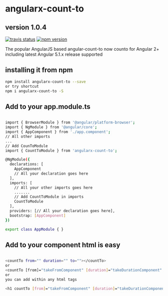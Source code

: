 # angularx-count-to
## version 1.0.4

<!-- badge -->
[![travis status](https://img.shields.io/travis/aloketewary/angularx-count-to.svg)](https://travis-ci.org/aloketewary/angularx-count-to)
[![npm version](https://img.shields.io/npm/v/angularx-count-to.svg)](https://www.npmjs.com/package/angularx-count-to)
<!-- endbadge -->

The popular AngularJS based angular-count-to now counto for Angular 2+ including latest Angular 5.1.x release supported

## installing it from npm

```bash
npm install angularx-count-to --save
or try shortcut
npm i angularx-count-to -S
```

## Add to your app.module.ts


```bash

import { BrowserModule } from '@angular/platform-browser';
import { NgModule } from '@angular/core';
import { AppComponent } from './app.component';
// All other imports
...
// Add CounToModule
import { CountToModule } from 'angularx-count-to';

@NgModule({
  declarations: [
	AppComponent
    // All your declaration goes here
  ],
  imports: [
    // All your other imports goes here
	.......
	// Add CountToModule in imports
    CountToModule
  ],
  providers: [// All your declaration goes here],
  bootstrap: [AppComponent]
})

export class AppModule { }

```

## Add to your component html is easy

```bash

<countTo from="" duration="" to=""></countTo>
or
<countTo [from]="takeFromComponent" [duration]="takeDurationComponent" [to]="takeToComponent"></countTo>
or
you can add within any html tags

<h1 countTo [from]="takeFromComponent" [duration]="takeDurationComponent" [to]="takeToComponent"></h1>

```